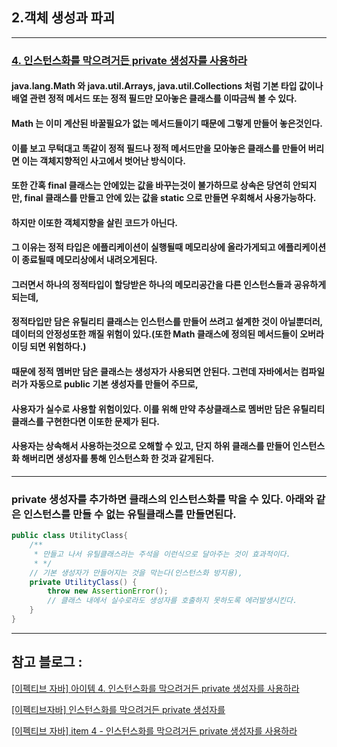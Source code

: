 ## 2.객체 생성과 파괴

---

### [4. 인스턴스화를 막으려거든 private 생성자를 사용하라]()
#### java.lang.Math 와  java.util.Arrays, java.util.Collections 처럼 기본 타입 값이나 배열 관련 정적 메서드 또는 정적 필드만 모아놓은 클래스를 이따금씩 볼 수 있다.
#### Math 는 이미 계산된 바꿀필요가 없는 메서드들이기 때문에 그렇게 만들어 놓은것인다.
#### 이를 보고 무턱대고 똑같이 정적 필드나 정적 메서드만을 모아놓은 클래스를 만들어 버리면 이는 객체지향적인 사고에서 벗어난 방식이다.
#### 또한 간혹 final 클래스는 안에있는 값을 바꾸는것이 불가하므로 상속은 당연히 안되지만, final 클래스를 만들고 안에 있는 값을 static 으로 만들면 우회해서 사용가능하다.
#### 하지만 이또한 객체지향을 살린 코드가 아닌다.
#### 그 이유는 정적 타입은 에플리케이션이 실행될때 메모리상에 올라가게되고 에플리케이션이 종료될때 메모리상에서 내려오게된다.
#### 그러면서 하나의 정적타입이 할당받은 하나의 메모리공간을 다른 인스턴스들과 공유하게 되는데,
#### 정적타입만 담은 유틸리티 클래스는 인스턴스를 만들어 쓰려고 설계한 것이 아닐뿐더러, 데이터의 안정성또한 깨질 위험이 있다.(또한 Math 클래스에 정의된 메서드들이 오버라이딩 되면 위험하다.)
#### 때문에 정적 멤버만 담은 클래스는 생성자가 사용되면 안된다. 그런데 자바에서는 컴파일러가 자동으로 public 기본 생성자를 만들어 주므로,
#### 사용자가 실수로 사용할 위험이있다. 이를 위해 만약 추상클래스로 멤버만 담은 유틸리티 클래스를 구현한다면 이또한 문제가 된다.
#### 사용자는 상속해서 사용하는것으로 오해할 수 있고, 단지 하위 클래스를 만들어 인스턴스화 해버리면 생성자를 통해 인스턴스화 한 것과 같게된다.

---

### private 생성자를 추가하면 클래스의 인스턴스화를 막을 수 있다. 아래와 같은 인스턴스를 만들 수 없는 유틸클래스를 만들면된다.
```java
public class UtilityClass{
    /**
     * 만들고 나서 유틸클래스라는 주석을 이런식으로 달아주는 것이 효과적이다.
     * */
    // 기본 생성자가 만들어지는 것을 막는다(인스턴스화 방지용),
    private UtilityClass() {
        throw new AssertionError();
        // 클래스 내에서 실수로라도 생성자를 호출하지 못하도록 에러발생시킨다.
    }
}
```
---
## 참고 블로그 :
[[이펙티브 자바] 아이템 4. 인스턴스화를 막으려거든 private 생성자를 사용하라](https://velog.io/@lychee/%EC%9D%B4%ED%8E%99%ED%8B%B0%EB%B8%8C-%EC%9E%90%EB%B0%94-%EC%95%84%EC%9D%B4%ED%85%9C-4.-%EC%9D%B8%EC%8A%A4%ED%84%B4%EC%8A%A4%ED%99%94%EB%A5%BC-%EB%A7%89%EC%9C%BC%EB%A0%A4%EA%B1%B0%EB%93%A0-private-%EC%83%9D%EC%84%B1%EC%9E%90%EB%A5%BC-%EC%82%AC%EC%9A%A9%ED%95%98%EB%9D%BC)

[[이펙티브자바] 인스턴스화를 막으려거든 private 생성자를](https://jgrammer.tistory.com/entry/%EC%9D%B4%ED%8E%99%ED%8B%B0%EB%B8%8C%EC%9E%90%EB%B0%94-%EC%9D%B8%EC%8A%A4%ED%84%B4%EC%8A%A4%ED%99%94%EB%A5%BC-%EB%A7%89%EC%9C%BC%EB%A0%A4%EA%B1%B0%EB%93%A0-private-%EC%83%9D%EC%84%B1%EC%9E%90%EB%A5%BC-%EC%82%AC%EC%9A%A9%ED%95%B4%EB%9D%BC-java-static-%EA%B0%9C%EB%85%90)

[[이펙티브 자바] item 4 - 인스턴스화를 막으려거든 private 생성자를 사용하라](https://jithub.tistory.com/297)
